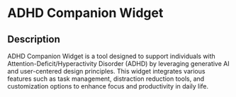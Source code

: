 # ADHD Companion Widget

## Description
ADHD Companion Widget is a tool designed to support individuals with Attention-Deficit/Hyperactivity Disorder (ADHD) by leveraging generative AI and user-centered design principles. This widget integrates various features such as task management, distraction reduction tools, and customization options to enhance focus and productivity in daily life.
